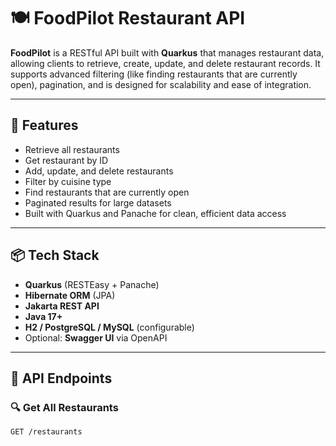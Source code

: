 # 🍽️ FoodPilot Restaurant API

**FoodPilot** is a RESTful API built with **Quarkus** that manages restaurant data, allowing clients to retrieve, create, update, and delete restaurant records. It supports advanced filtering (like finding restaurants that are currently open), pagination, and is designed for scalability and ease of integration.

---

## 🚀 Features

- Retrieve all restaurants
- Get restaurant by ID
- Add, update, and delete restaurants
- Filter by cuisine type
- Find restaurants that are currently open
- Paginated results for large datasets
- Built with Quarkus and Panache for clean, efficient data access

---

## 📦 Tech Stack

- **Quarkus** (RESTEasy + Panache)
- **Hibernate ORM** (JPA)
- **Jakarta REST API**
- **Java 17+**
- **H2 / PostgreSQL / MySQL** (configurable)
- Optional: **Swagger UI** via OpenAPI

---

## 📘 API Endpoints

### 🔍 Get All Restaurants
```http
GET /restaurants
